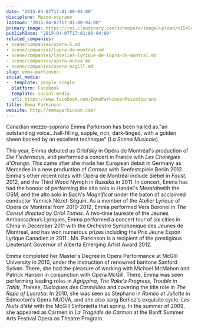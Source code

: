 ```yaml
---
date: "2015-04-07T17:01:00-04:00"
discipline: Mezzo-soprano
lastmod: "2015-04-07T17:01:00-04:00"
primary_image: https://res.cloudinary.com/schmopera/image/upload/v1545409169/media/webhook-uploads/1428440401969/36299_451252161579643_492759032_n.jpg.jpg
publishDate: "2015-04-07T17:01:00-04:00"
related_companies:
- scene/companies/opera-5.md
- scene/companies/lopra-de-montral.md
- scene/companies/latelier-lyrique-de-lopra-de-montral.md
- scene/companies/opera-nuova.md
- scene/companies/opera-mcgill.md
slug: emma-parkinson
social_media:
- _template: people_single
  platform: Facebook
  template: social-media
  url: https://www.facebook.com/EmmaParkinsonMezzoSoprano
title: Emma Parkinson
website: http://emmaparkinson.com/
---
```


<p>
	Canadian mezzo-soprano Emma Parkinson has been hailed as,"an outstanding voice…hall-filling, supple, rich, dark-tinged, with a golden sheen backed by an excellent technique" (<em>La Scena Musicale</em>).
</p>
<p>
	This year, Emma debuted as Orlofsky in Opéra de Montréal's production of <i>Die Fledermaus</i>, and performed a concert in France with <em>Les Chorégies d'Orange. </em>This came after she made her European debut in Germany as Mercedes in a new production of <i>Carmen</i> with Seefestspiele Berlin 2012. Emma's other recent roles with Opéra de Montréal include Siébel in <i>Faust</i>, 2012, and the Third Wood Nymph in <i>Rusalka</i> in 2011. In concert, Emma has had the honour of performing the alto solo in Handel's <i>Messiah</i>with the OSM, and the alto solo in Bach's <i>Magnificat</i> under the baton of acclaimed conductor Yannick Nézet-Séguin. As a member of the Atelier Lyrique of Opéra de Montréal from 2010-2012, Emma performed Vera Boronel in <em>The Consul directed by Oriol Tomas</em>. A two-time laureate of the Jeunes Ambassadeurs Lyriques, Emma performed a concert tour of six cities in China in December 2011 with the Orchestre Symphonique des Jeunes de Montreal, and has won numerous prizes including the Prix Jeune Espoir Lyrique Canadien in 2011 . Ms. Parkinson is a recipient of the prestigious Lieutenant Governor of Alberta Emerging Artist Award 2012.<br>
</p>
<p>
	Emma completed her Master's Degree in Opera Performance at McGill University in 2010, under the instruction of renowned baritone Sanford Sylvan. There, she had the pleasure of working with Michael McMahon and Patrick Hansen in conjunction with Opera McGill. There, Emma was seen performing leading roles in <em>Agrippina</em>, <em>The Rake's Progress</em>, <em>Trouble in Tahiti</em>, <em>Thésée</em>, <em>Dialogues des Carmé</em><em>lites</em> and covering the title role in <em>The Rape of Lucretia</em>. In 2010, she was seen as Stephano in <em>Roméo et Juliette</em> in Edmonton's Opera NUOVA, and she also sang Berlioz's exquisite cycle, <em>Les Nuits d'été </em>with the McGill Sinfonietta that spring. In the summer of 2009, she appeared as Carmen in <em>La Tragédie de Carmen</em> at the Banff Summer Arts Festival Opera as Theatre Program.
</p>
